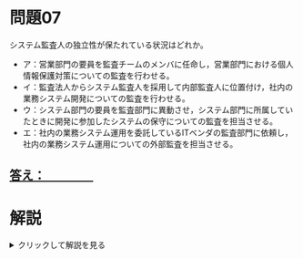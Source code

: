 # 問題07
システム監査人の独立性が保たれている状況はどれか。

- ア：営業部門の要員を監査チームのメンバに任命し，営業部門における個人情報保護対策についての監査を行わせる。
- イ：監査法人からシステム監査人を採用して内部監査人に位置付け，社内の業務システム開発についての監査を行わせる。
- ウ：システム部門の要員を監査部門に異動させ，システム部門に所属していたときに開発に参加したシステムの保守についての監査を担当させる。
- エ：社内の業務システム運用を委託しているITベンダの監査部門に依頼し，社内の業務システム運用についての外部監査を担当させる。

## <u>答え：　　　　</u>

# 解説
<details><summary>クリックして解説を見る</summary>


**システム監査人**は、総合的に情報システムを評価し、助言・勧告・改善活動のフォローアップなどを行うという**監査活動の特性**上、**客観的な判断**をするために**被監査部門と身体的・精神的に独立**していることが求められます。


---


- ア：営業部門の要員を監査チームのメンバに任命し，営業部門における個人情報保護対策についての監査を行わせる。
  - 監査人自身が所属する部門の監査を行うことになるので不適切
- イ：監査法人からシステム監査人を採用して内部監査人に位置付け，社内の業務システム開発についての監査を行わせる。
  - 社外の監査法人に所属する監査人は監査対象の情報システムから**身分および精神上独立した立場**なので**正解**
- ウ：システム部門の要員を監査部門に異動させ，システム部門に所属していたときに開発に参加したシステムの保守についての監査を担当させる。
  - 監査人自身が開発に携わったシステムを監査することになるので不適切
- エ：社内の業務システム運用を委託しているITベンダの監査部門に依頼し，社内の業務システム運用についての外部監査を担当させる。
  - 自身が運用業務を担当するシステムを監査することになるので不適切

<u>答えは**イ**</u>
</details>